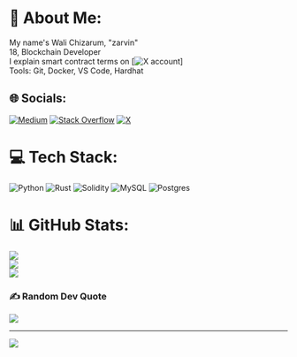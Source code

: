 # 💫 About Me:
My name's Wali Chizarum, "zarvin"<br>18, Blockchain Developer <br> I explain smart contract terms on [![X account](https://x.com/0xZarvin)]<br>Tools: Git, Docker, VS Code, Hardhat


## 🌐 Socials:
[![Medium](https://img.shields.io/badge/Medium-12100E?logo=medium&logoColor=white)](https://medium.com/@@zarvinn) [![Stack Overflow](https://img.shields.io/badge/-Stackoverflow-FE7A16?logo=stack-overflow&logoColor=white)](https://stackoverflow.com/users/26540500) [![X](https://img.shields.io/badge/X-black.svg?logo=X&logoColor=white)](https://x.com/@0xzarvin) 

# 💻 Tech Stack:
![Python](https://img.shields.io/badge/python-3670A0?style=for-the-badge&logo=python&logoColor=ffdd54) ![Rust](https://img.shields.io/badge/rust-%23000000.svg?style=for-the-badge&logo=rust&logoColor=white) ![Solidity](https://img.shields.io/badge/Solidity-%23363636.svg?style=for-the-badge&logo=solidity&logoColor=white) ![MySQL](https://img.shields.io/badge/mysql-4479A1.svg?style=for-the-badge&logo=mysql&logoColor=white) ![Postgres](https://img.shields.io/badge/postgres-%23316192.svg?style=for-the-badge&logo=postgresql&logoColor=white)
# 📊 GitHub Stats:
![](https://github-readme-stats.vercel.app/api?username=realZarvin&theme=dark&hide_border=false&include_all_commits=false&count_private=false)<br/>
![](https://github-readme-streak-stats.herokuapp.com/?user=realZarvin&theme=dark&hide_border=false)<br/>
![](https://github-readme-stats.vercel.app/api/top-langs/?username=realZarvin&theme=dark&hide_border=false&include_all_commits=false&count_private=false&layout=compact)

### ✍️ Random Dev Quote
![](https://quotes-github-readme.vercel.app/api?type=horizontal&theme=radical)

---
[![](https://visitcount.itsvg.in/api?id=realZarvin&icon=3&color=12)](https://visitcount.itsvg.in)

<!-- Proudly created with GPRM ( https://gprm.itsvg.in ) -->
